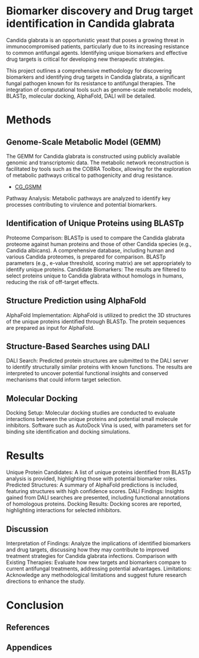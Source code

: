 # Biomarker discovery and Drug target identification in Candida glabrata

Candida glabrata is an opportunistic yeast that poses a growing threat in immunocompromised patients, particularly due to its increasing resistance to common antifungal agents. Identifying unique biomarkers and effective drug targets is critical for developing new therapeutic strategies.

This project outlines a comprehensive methodology for discovering biomarkers and identifying drug targets in Candida glabrata, a significant fungal pathogen known for its resistance to antifungal therapies. The integration of computational tools such as genome-scale metabolic models, BLASTp, molecular docking, AlphaFold, DALI will be detailed.

# **Methods**

## **Genome-Scale Metabolic Model (GEMM)**
The GEMM for Candida glabrata is constructed using publicly available genomic and transcriptomic data. The metabolic network reconstruction is facilitated by tools such as the COBRA Toolbox, allowing for the exploration of metabolic pathways critical to pathogenicity and drug resistance.
* [CG_GSMM](https://1drv.ms/x/c/82e11bf00f8ea8cf/EcuVGumvd4VJnTXWpR-F0m0B4oxQQlK9FLs8vF2GGozDkQ?e=LOarwH)

 Pathway Analysis: Metabolic pathways are analyzed to identify key processes contributing to virulence and potential biomarkers.

##  **Identification of Unique Proteins using BLASTp**
Proteome Comparison:
BLASTp is used to compare the Candida glabrata proteome against human proteins and those of other Candida species (e.g., Candida albicans). A comprehensive database, including human and various Candida proteomes, is prepared for comparison. BLASTp parameters (e.g., e-value threshold, scoring matrix) are set appropriately to identify unique proteins.
Candidate Biomarkers: The results are filtered to select proteins unique to Candida glabrata without homologs in humans, reducing the risk of off-target effects.

## **Structure Prediction using AlphaFold**
AlphaFold Implementation:
AlphaFold is utilized to predict the 3D structures of the unique proteins identified through BLASTp. The protein sequences are prepared as input for AlphaFold.

## **Structure-Based Searches using DALI**
DALI Search:
Predicted protein structures are submitted to the DALI server to identify structurally similar proteins with known functions. The results are interpreted to uncover potential functional insights and conserved mechanisms that could inform target selection.

## **Molecular Docking**
Docking Setup:
Molecular docking studies are conducted to evaluate interactions between the unique proteins and potential small molecule inhibitors. Software such as AutoDock Vina is used, with parameters set for binding site identification and docking simulations.

#  Results
Unique Protein Candidates: A list of unique proteins identified from BLASTp analysis is provided, highlighting those with potential biomarker roles.
Predicted Structures: A summary of AlphaFold predictions is included, featuring structures with high confidence scores.
DALI Findings: Insights gained from DALI searches are presented, including functional annotations of homologous proteins.
Docking Results: Docking scores are reported, highlighting interactions for selected inhibitors.

## Discussion
Interpretation of Findings: Analyze the implications of identified biomarkers and drug targets, discussing how they may contribute to improved treatment strategies for Candida glabrata infections.
Comparison with Existing Therapies: Evaluate how new targets and biomarkers compare to current antifungal treatments, addressing potential advantages.
Limitations: Acknowledge any methodological limitations and suggest future research directions to enhance the study.

# Conclusion


##  References


## Appendices

